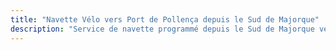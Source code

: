 ```yaml
---
title: "Navette Vélo vers Port de Pollença depuis le Sud de Majorque"
description: "Service de navette programmé depuis le Sud de Majorque vers Port de Pollença. Roulez dans la Tramuntana dans un sens, navette au retour."
---
```


<!-- Content will be added later -->
